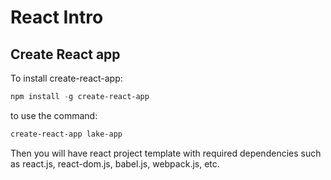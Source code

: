 # React Intro

## Create React app

To install create-react-app:

```powershell
npm install -g create-react-app
```

to use the command:

```powershell
create-react-app lake-app
```

Then you will have react project template with required dependencies such as react.js, react-dom.js, babel.js, webpack.js, etc.
